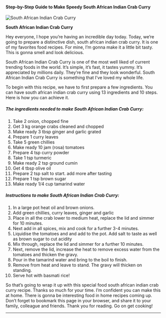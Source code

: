             

#### Step-by-Step Guide to Make Speedy South African Indian Crab Curry

![South African Indian Crab Curry](https://img-global.cpcdn.com/recipes/6704548423925760/751x532cq70/south-african-indian-crab-curry-recipe-main-photo.jpg)

**South African Indian Crab Curry**

Hey everyone, I hope you’re having an incredible day today. Today, we’re going to prepare a distinctive dish, south african indian crab curry. It is one of my favorites food recipes. For mine, I’m gonna make it a little bit tasty. This is gonna smell and look delicious.

South African Indian Crab Curry is one of the most well liked of current trending foods in the world. It’s simple, it’s fast, it tastes yummy. It’s appreciated by millions daily. They’re fine and they look wonderful. South African Indian Crab Curry is something that I’ve loved my whole life.

To begin with this recipe, we have to first prepare a few ingredients. You can have south african indian crab curry using 13 ingredients and 10 steps. Here is how you can achieve it.

##### The ingredients needed to make South African Indian Crab Curry:

1.  Take 2 onion, chopped fine
2.  Get 3 kg orange crabs cleaned and chopped
3.  Make ready 3 tbsp ginger and garlic grated
4.  Prepare 1 curry leaves
5.  Take 5 green chillies
6.  Make ready 10 jam (rosa) tomatoes
7.  Prepare 4 tsp curry powder
8.  Take 1 tsp turmeric
9.  Make ready 2 tsp ground cumin
10.  Get 4 tbsp olive oil
11.  Prepare 2 tsp salt to start. add more after tasting
12.  Prepare 1 tsp brown sugar
13.  Make ready 1/4 cup tamarind water

##### Instructions to make South African Indian Crab Curry:

1.  In a large pot heat oil and brown onions.
2.  Add green chillies, curry leaves, ginger and garlic
3.  Place in all the crab lower to medium heat, replace the lid and simmer for 10 minutes.
4.  Next add in all spices, mix and cook for a further 3-4 minutes.
5.  Liquidise the tomatoes and and add to the pot. Add salt to taste as well as brown sugar to cut acidity
6.  Mix through, replace the lid and simmer for a further 10 minutes.
7.  Next, remove the lid, increase the heat to remove excess water from the tomatoes and thicken the gravy.
8.  Pour in the tamarind water and bring to the boil to finish.
9.  Remove from heat and leave to stand. The gravy will thicken on standing.
10.  Serve hot with basmati rice!

So that’s going to wrap it up with this special food south african indian crab curry recipe. Thanks so much for your time. I’m confident you can make this at home. There is gonna be interesting food in home recipes coming up. Don’t forget to bookmark this page in your browser, and share it to your family, colleague and friends. Thank you for reading. Go on get cooking!

* * *